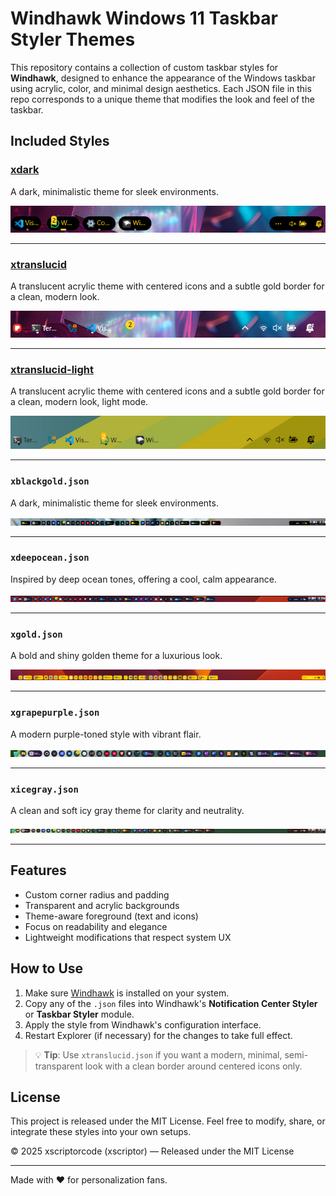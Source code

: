 
# Windhawk Windows 11 Taskbar Styler Themes

This repository contains a collection of custom taskbar styles for **Windhawk**, designed to enhance the appearance of the Windows taskbar using acrylic, color, and minimal design aesthetics. Each JSON file in this repo corresponds to a unique theme that modifies the look and feel of the taskbar.

## Included Styles



### [xdark](xdark/README.md)
A dark, minimalistic theme for sleek environments.

![xdark](xdark/files/xdark.png)

---

### [xtranslucid](xtranslucid/README.md)
A translucent acrylic theme with centered icons and a subtle gold border for a clean, modern look.

![xtranslucid](xtranslucid/files/xtranslucid.png)

---

### [xtranslucid-light](xtranslucid-light/README.md)
A translucent acrylic theme with centered icons and a subtle gold border for a clean, modern look, light mode.

![xtranslucid](xtranslucid-light/files/xtranslucid-light.png)

---

### `xblackgold.json`
A dark, minimalistic theme for sleek environments.

![xdark](screenshots/xblackgold.png)

---
### `xdeepocean.json`
Inspired by deep ocean tones, offering a cool, calm appearance.

![xdeepocean](screenshots/xdeepocean.png)

---

### `xgold.json`
A bold and shiny golden theme for a luxurious look.

![xgold](screenshots/xgold.png)

---

### `xgrapepurple.json`
A modern purple-toned style with vibrant flair.

![xgrapepurple](screenshots/xgrapepurple.png)

---

### `xicegray.json`
A clean and soft icy gray theme for clarity and neutrality.

![xicegray](screenshots/xicegray.png)

---

## Features

- Custom corner radius and padding
- Transparent and acrylic backgrounds
- Theme-aware foreground (text and icons)
- Focus on readability and elegance
- Lightweight modifications that respect system UX

## How to Use

1. Make sure [Windhawk](https://windhawk.net/) is installed on your system.
2. Copy any of the `.json` files into Windhawk's **Notification Center Styler** or **Taskbar Styler** module.
3. Apply the style from Windhawk's configuration interface.
4. Restart Explorer (if necessary) for the changes to take full effect.

> 💡 **Tip**: Use `xtranslucid.json` if you want a modern, minimal, semi-transparent look with a clean border around centered icons only.

## License

This project is released under the MIT License. Feel free to modify, share, or integrate these styles into your own setups.

© 2025 xscriptorcode (xscriptor) — Released under the MIT License

---

Made with ❤️ for personalization fans.
